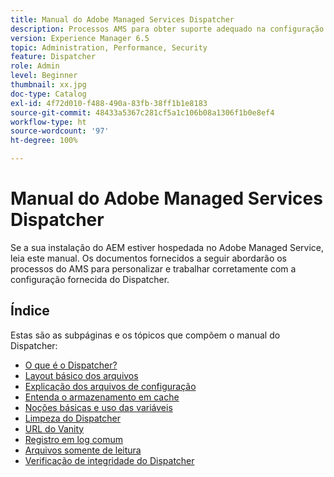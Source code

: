 ```yaml
---
title: Manual do Adobe Managed Services Dispatcher
description: Processos AMS para obter suporte adequado na configuração do Dispatcher.
version: Experience Manager 6.5
topic: Administration, Performance, Security
feature: Dispatcher
role: Admin
level: Beginner
thumbnail: xx.jpg
doc-type: Catalog
exl-id: 4f72d010-f488-490a-83fb-38ff1b1e8183
source-git-commit: 48433a5367c281cf5a1c106b08a1306f1b0e8ef4
workflow-type: ht
source-wordcount: '97'
ht-degree: 100%

---
```


# Manual do Adobe Managed Services Dispatcher

Se a sua instalação do AEM estiver hospedada no Adobe Managed Service, leia este manual.
Os documentos fornecidos a seguir abordarão os processos do AMS para personalizar e trabalhar corretamente com a configuração fornecida do Dispatcher.

## Índice

Estas são as subpáginas e os tópicos que compõem o manual do Dispatcher:

- [O que é o Dispatcher?](./what-is-the-dispatcher.md)
- [Layout básico dos arquivos](./basic-file-layout.md)
- [Explicação dos arquivos de configuração](./explanation-config-files.md)
- [Entenda o armazenamento em cache](./understanding-cache.md)
- [Noções básicas e uso das variáveis](./variables.md)
- [Limpeza do Dispatcher](./disp-flushing.md)
- [URL do Vanity](./disp-vanity-url.md)
- [Registro em log comum](./common-logs.md)
- [Arquivos somente de leitura](./immutable-files.md)
- [Verificação de integridade do Dispatcher](./health-check.md)
